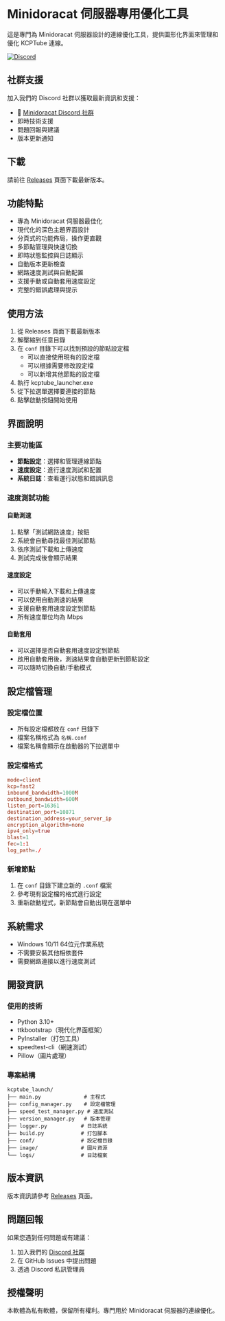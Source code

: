 # Minidoracat 伺服器專用優化工具

這是專門為 Minidoracat 伺服器設計的連線優化工具，提供圖形化界面來管理和優化 KCPTube 連線。

[![Discord](https://img.shields.io/discord/YOUR_SERVER_ID?color=7289DA&logo=discord&logoColor=white)](https://discord.gg/Gur2V67)

## 社群支援

加入我們的 Discord 社群以獲取最新資訊和支援：
- 💬 [Minidoracat Discord 社群](https://discord.gg/Gur2V67)
- 即時技術支援
- 問題回報與建議
- 版本更新通知

## 下載

請前往 [Releases](https://github.com/Minidoracat/kcptube_launch/releases) 頁面下載最新版本。

## 功能特點

- 專為 Minidoracat 伺服器最佳化
- 現代化的深色主題界面設計
- 分頁式的功能佈局，操作更直觀
- 多節點管理與快速切換
- 即時狀態監控與日誌顯示
- 自動版本更新檢查
- 網路速度測試與自動配置
- 支援手動或自動套用速度設定
- 完整的錯誤處理與提示

## 使用方法

1. 從 Releases 頁面下載最新版本
2. 解壓縮到任意目錄
3. 在 `conf` 目錄下可以找到預設的節點設定檔
   - 可以直接使用現有的設定檔
   - 可以根據需要修改設定檔
   - 可以新增其他節點的設定檔
4. 執行 kcptube_launcher.exe
5. 從下拉選單選擇要連接的節點
6. 點擊啟動按鈕開始使用

## 界面說明

### 主要功能區
- **節點設定**：選擇和管理連線節點
- **速度設定**：進行速度測試和配置
- **系統日誌**：查看運行狀態和錯誤訊息

### 速度測試功能

#### 自動測速
1. 點擊「測試網路速度」按鈕
2. 系統會自動尋找最佳測試節點
3. 依序測試下載和上傳速度
4. 測試完成後會顯示結果

#### 速度設定
- 可以手動輸入下載和上傳速度
- 可以使用自動測速的結果
- 支援自動套用速度設定到節點
- 所有速度單位均為 Mbps

#### 自動套用
- 可以選擇是否自動套用速度設定到節點
- 啟用自動套用後，測速結果會自動更新到節點設定
- 可以隨時切換自動/手動模式

## 設定檔管理

### 設定檔位置
- 所有設定檔都放在 `conf` 目錄下
- 檔案名稱格式為 `名稱.conf`
- 檔案名稱會顯示在啟動器的下拉選單中

### 設定檔格式
```conf
mode=client
kcp=fast2
inbound_bandwidth=1000M
outbound_bandwidth=600M
listen_port=16361
destination_port=10871
destination_address=your_server_ip
encryption_algorithm=none
ipv4_only=true
blast=1
fec=1:1
log_path=./
```

### 新增節點
1. 在 `conf` 目錄下建立新的 `.conf` 檔案
2. 參考現有設定檔的格式進行設定
3. 重新啟動程式，新節點會自動出現在選單中

## 系統需求

- Windows 10/11 64位元作業系統
- 不需要安裝其他相依套件
- 需要網路連接以進行速度測試

## 開發資訊

### 使用的技術
- Python 3.10+
- ttkbootstrap（現代化界面框架）
- PyInstaller（打包工具）
- speedtest-cli（網速測試）
- Pillow（圖片處理）

### 專案結構
```
kcptube_launch/
├── main.py              # 主程式
├── config_manager.py    # 設定檔管理
├── speed_test_manager.py # 速度測試
├── version_manager.py   # 版本管理
├── logger.py           # 日誌系統
├── build.py            # 打包腳本
├── conf/               # 設定檔目錄
├── image/              # 圖片資源
└── logs/               # 日誌檔案
```

## 版本資訊

版本資訊請參考 [Releases](https://github.com/Minidoracat/kcptube_launch/releases) 頁面。

## 問題回報

如果您遇到任何問題或有建議：
1. 加入我們的 [Discord 社群](https://discord.gg/Gur2V67)
2. 在 GitHub Issues 中提出問題
3. 透過 Discord 私訊管理員

## 授權聲明

本軟體為私有軟體，保留所有權利。專門用於 Minidoracat 伺服器的連線優化。
